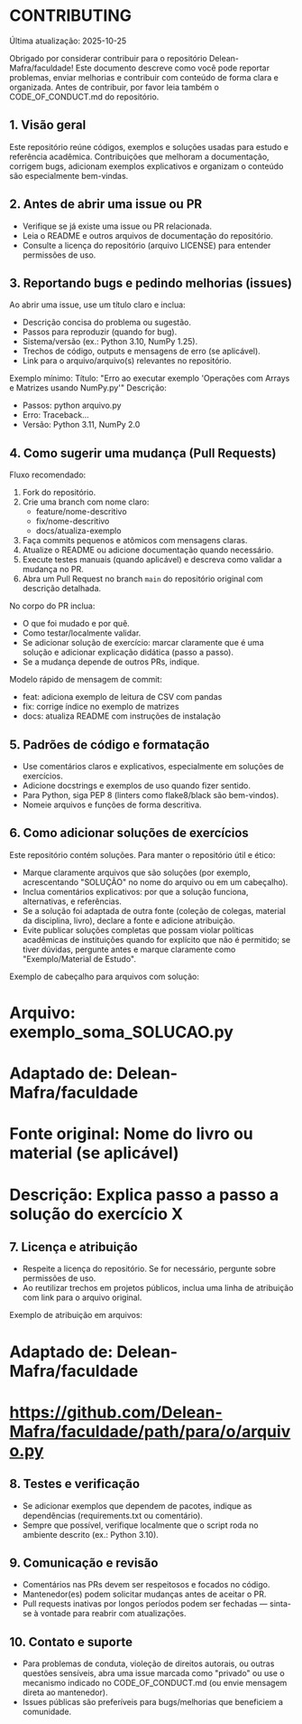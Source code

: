 # CONTRIBUTING

Última atualização: 2025-10-25

Obrigado por considerar contribuir para o repositório Delean-Mafra/faculdade! Este documento descreve como você pode reportar problemas, enviar melhorias e contribuir com conteúdo de forma clara e organizada. Antes de contribuir, por favor leia também o CODE_OF_CONDUCT.md do repositório.

## 1. Visão geral
Este repositório reúne códigos, exemplos e soluções usadas para estudo e referência acadêmica. Contribuições que melhoram a documentação, corrigem bugs, adicionam exemplos explicativos e organizam o conteúdo são especialmente bem-vindas.

## 2. Antes de abrir uma issue ou PR
- Verifique se já existe uma issue ou PR relacionada.
- Leia o README e outros arquivos de documentação do repositório.
- Consulte a licença do repositório (arquivo LICENSE) para entender permissões de uso.

## 3. Reportando bugs e pedindo melhorias (issues)
Ao abrir uma issue, use um título claro e inclua:
- Descrição concisa do problema ou sugestão.
- Passos para reproduzir (quando for bug).
- Sistema/versão (ex.: Python 3.10, NumPy 1.25).
- Trechos de código, outputs e mensagens de erro (se aplicável).
- Link para o arquivo/arquivo(s) relevantes no repositório.

Exemplo mínimo:
Título: "Erro ao executar exemplo 'Operações com Arrays e Matrizes usando NumPy.py'"
Descrição:
- Passos: python arquivo.py
- Erro: Traceback...
- Versão: Python 3.11, NumPy 2.0

## 4. Como sugerir uma mudança (Pull Requests)
Fluxo recomendado:
1. Fork do repositório.
2. Crie uma branch com nome claro:
   - feature/nome-descritivo
   - fix/nome-descritivo
   - docs/atualiza-exemplo
3. Faça commits pequenos e atômicos com mensagens claras.
4. Atualize o README ou adicione documentação quando necessário.
5. Execute testes manuais (quando aplicável) e descreva como validar a mudança no PR.
6. Abra um Pull Request no branch `main` do repositório original com descrição detalhada.

No corpo do PR inclua:
- O que foi mudado e por quê.
- Como testar/localmente validar.
- Se adicionar solução de exercício: marcar claramente que é uma solução e adicionar explicação didática (passo a passo).
- Se a mudança depende de outros PRs, indique.

Modelo rápido de mensagem de commit:
- feat: adiciona exemplo de leitura de CSV com pandas
- fix: corrige índice no exemplo de matrizes
- docs: atualiza README com instruções de instalação

## 5. Padrões de código e formatação
- Use comentários claros e explicativos, especialmente em soluções de exercícios.
- Adicione docstrings e exemplos de uso quando fizer sentido.
- Para Python, siga PEP 8 (linters como flake8/black são bem-vindos).
- Nomeie arquivos e funções de forma descritiva.

## 6. Como adicionar soluções de exercícios
Este repositório contém soluções. Para manter o repositório útil e ético:
- Marque claramente arquivos que são soluções (por exemplo, acrescentando "SOLUÇÃO" no nome do arquivo ou em um cabeçalho).
- Inclua comentários explicativos: por que a solução funciona, alternativas, e referências.
- Se a solução foi adaptada de outra fonte (coleção de colegas, material da disciplina, livro), declare a fonte e adicione atribuição.
- Evite publicar soluções completas que possam violar políticas acadêmicas de instituições quando for explícito que não é permitido; se tiver dúvidas, pergunte antes e marque claramente como "Exemplo/Material de Estudo".

Exemplo de cabeçalho para arquivos com solução:
# Arquivo: exemplo_soma_SOLUCAO.py
# Adaptado de: Delean-Mafra/faculdade
# Fonte original: Nome do livro ou material (se aplicável)
# Descrição: Explica passo a passo a solução do exercício X

## 7. Licença e atribuição
- Respeite a licença do repositório. Se for necessário, pergunte sobre permissões de uso.
- Ao reutilizar trechos em projetos públicos, inclua uma linha de atribuição com link para o arquivo original.

Exemplo de atribuição em arquivos:
# Adaptado de: Delean-Mafra/faculdade
# https://github.com/Delean-Mafra/faculdade/path/para/o/arquivo.py

## 8. Testes e verificação
- Se adicionar exemplos que dependem de pacotes, indique as dependências (requirements.txt ou comentário).
- Sempre que possível, verifique localmente que o script roda no ambiente descrito (ex.: Python 3.10).

## 9. Comunicação e revisão
- Comentários nas PRs devem ser respeitosos e focados no código.
- Mantenedor(es) podem solicitar mudanças antes de aceitar o PR.
- Pull requests inativas por longos períodos podem ser fechadas — sinta-se à vontade para reabrir com atualizações.

## 10. Contato e suporte
- Para problemas de conduta, violeção de direitos autorais, ou outras questões sensíveis, abra uma issue marcada como "privado" ou use o mecanismo indicado no CODE_OF_CONDUCT.md (ou envie mensagem direta ao mantenedor).
- Issues públicas são preferíveis para bugs/melhorias que beneficiem a comunidade.
